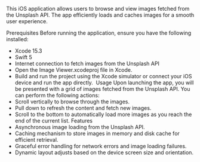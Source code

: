 This iOS application allows users to browse and view images fetched from the Unsplash API. The app efficiently loads and caches images for a smooth user experience.

Prerequisites
Before running the application, ensure you have the following installed:
* Xcode 15.3
* Swift 5
* Internet connection to fetch images from the Unsplash API
* Open the Image Viewer.xcodeproj file in Xcode.
* Build and run the project using the Xcode simulator or connect your iOS device and run the app directly. 
Usage
Upon launching the app, you will be presented with a grid of images fetched from the Unsplash API. You can perform the following actions:
* Scroll vertically to browse through the images.
* Pull down to refresh the content and fetch new images.
* Scroll to the bottom to automatically load more images as you reach the end of the current list.
Features
* Asynchronous image loading from the Unsplash API.
* Caching mechanism to store images in memory and disk cache for efficient retrieval.
* Graceful error handling for network errors and image loading failures.
* Dynamic layout adjusts based on the device screen size and orientation.
